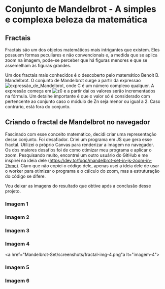 # Conjunto de Mandelbrot - A simples e complexa beleza da matemática

## Fractais

Fractais são um dos objetos matemáticos mais intrigantes que existem. Eles possuem 
formas peculiares e não convencionais e, a medida que se aplica zoom na imagem, pode-se
perceber que há figuras menores e que se assemelham às figuras grandes.

Um dos fractais mais conhecidos é o descoberto pelo matemático Benoit B. Mandelbrot. 
O conjunto de Mandelbrot surge a partir da expressao ![expressão_de_Mandelbrot](https://wikimedia.org/api/rest_v1/media/math/render/svg/1a54e8358cb6b679f0936e282906d718bd34ecb3), onde C é um número complexo qualquer.
A expressão começa em ![z0](https://wikimedia.org/api/rest_v1/media/math/render/svg/81f6f4311c47cbb4b4e5de7b5984f7773f7c34ad) e a partir daí os valores serão incrementados na fórmula.
Um detalhe importante é que o valor só é considerado com pertencente ao conjunto caso o módulo de Zn 
seja menor ou igual a 2. Caso contrário, está fora do conjunto.


## Criando o fractal de Mandelbrot no navegador

Fascinado com esse conceito matemático, decidi criar uma representação desse conjunto. Foi desafiador.
Criei um programa em JS que gera esse fractal. Utilizei o próprio Canvas para renderizar a imagem no navegador.
Os dos maiores desafios foi de como otimizar meu programa e aplicar o zoom. Pesquisando muito, encontrei
um outro usuário do GitHub e me inspirei na ideia dele (https://dev.to/foqc/mandelbrot-set-in-js-zoom-in-2hmc). Claro que não copiei o código dele, 
apenas usei a ideia dele de usar o worker para otimizar o programa e o cálculo do zoom, mas a estruturação 
do código se difere.

Vou deixar as imagens do resultado que obtive após a conclusão desse projeto.

### Imagem 1

<a href="Mandelbrot-Set/screenshots/fractal-img-1.png" alt="imagem-1"></a>

### Imagem 2

<a href="Mandelbrot-Set/screenshots/fractal-img-2.png" alt="imagem-2"></a>


### Imagem 3

<a href="Mandelbrot-Set/screenshots/fractal-img-3.png" alt="imagem-3"></a>

### Imagem 4

<a href="Mandelbrot-Set/screenshots/fractal-img-4.png"a lt="imagem-4"></a>


### Imagem 5

<a href="Mandelbrot-Set/screenshots/fractal-img-5.png" alt="imagem-5"></a>

### Imagem 6

<a href="Mandelbrot-Set/screenshots/fractal-img-6.png" alt="imagem-6"></a>